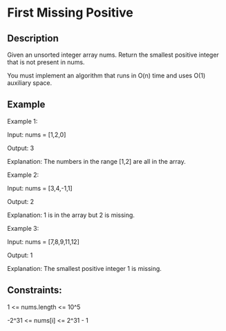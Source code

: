 # First Missing Positive
## Description

Given an unsorted integer array nums. Return the smallest positive integer that is not present in nums.

You must implement an algorithm that runs in O(n) time and uses O(1) auxiliary space.

## Example
Example 1:

Input: nums = [1,2,0]

Output: 3

Explanation: The numbers in the range [1,2] are all in the array.

Example 2:

Input: nums = [3,4,-1,1]

Output: 2

Explanation: 1 is in the array but 2 is missing.

Example 3:

Input: nums = [7,8,9,11,12]

Output: 1

Explanation: The smallest positive integer 1 is missing.

## Constraints:
1 <= nums.length <= 10^5

-2^31 <= nums[i] <= 2^31 - 1
